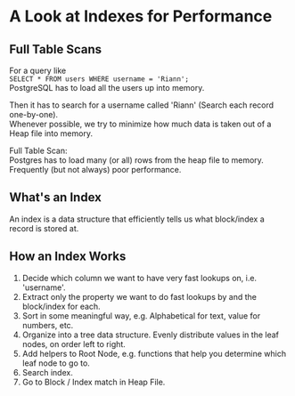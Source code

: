 # A Look at Indexes for Performance

## Full Table Scans

For a query like  
`SELECT * FROM users WHERE username = 'Riann';`  
PostgreSQL has to load all the users up into memory.  

Then it has to search for a username called 'Riann' (Search each record one-by-one).     
Whenever possible, we try to minimize how much data is taken out of a Heap file into memory.

Full Table Scan:  
Postgres has to load many (or all) rows from the heap file to memory.    
Frequently (but not always) poor performance.  

## What's an Index

An index is a data structure that efficiently tells us what block/index a record is stored at.  

## How an Index Works

1. Decide which column we want to have very fast lookups on, i.e. 'username'.
2. Extract only the property we want to do fast lookups by and the block/index for each.
3. Sort in some meaningful way, e.g. Alphabetical for text, value for numbers, etc.
4. Organize into a tree data structure. Evenly distribute values in the leaf nodes, on order left to right.
5. Add helpers to Root Node, e.g. functions that help you determine which leaf node to go to.
6. Search index.
7. Go to Block / Index match in Heap File.
